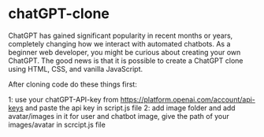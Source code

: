 # chatGPT-clone
ChatGPT has gained significant popularity in recent months or years, completely changing how we interact with automated chatbots. As a beginner web developer, you might be curious about creating your own ChatGPT. The good news is that it is possible to create a ChatGPT clone using HTML, CSS, and vanilla JavaScript.

After cloning code do these things first:

1: use your chatGPT-API-key from https://platform.openai.com/account/api-keys  and paste the api key in script.js file
2: add image folder and add avatar/images in it for user and chatbot image, give the path of your images/avatar in scrcipt.js file
